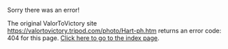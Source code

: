 

Sorry there was an error!

The original ValorToVictory site https://valortovictory.tripod.com/photo/Hart-ph.htm returns an error code: 404 for this page. [Click here to go to the index page](../index.md).